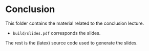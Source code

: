 # Conclusion
This folder contains the material related to the conclusion lecture. 
- `build/slides.pdf` corresponds the slides.

The rest is the (latex) source code used to generate the slides.
